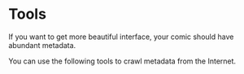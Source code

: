 # Tools

If you want to get more beautiful interface, your comic should have abundant metadata.

You can use the following tools to crawl metadata from the Internet.

<ContentTools />
